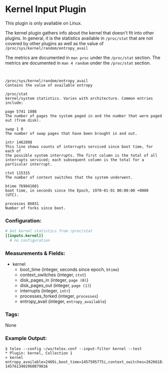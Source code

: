 # Kernel Input Plugin

This plugin is only available on Linux.

The kernel plugin gathers info about the kernel that doesn't fit into other
plugins. In general, it is the statistics available in `/proc/stat` that are
not covered by other plugins as well as the value of `/proc/sys/kernel/random/entropy_avail`

The metrics are documented in `man proc` under the `/proc/stat` section.
The metrics are documented in `man 4 random` under the `/proc/stat` section.

```


/proc/sys/kernel/random/entropy_avail
Contains the value of available entropy

/proc/stat
kernel/system statistics. Varies with architecture. Common entries include:

page 5741 1808
The number of pages the system paged in and the number that were paged out (from disk).

swap 1 0
The number of swap pages that have been brought in and out.

intr 1462898
This line shows counts of interrupts serviced since boot time, for each of
the possible system interrupts. The first column is the total of all
interrupts serviced; each subsequent column is the total for a particular interrupt.

ctxt 115315
The number of context switches that the system underwent.

btime 769041601
boot time, in seconds since the Epoch, 1970-01-01 00:00:00 +0000 (UTC).

processes 86031
Number of forks since boot.
```

### Configuration:

```toml
# Get kernel statistics from /proc/stat
[[inputs.kernel]]
  # no configuration
```

### Measurements & Fields:

- kernel
    - boot_time (integer, seconds since epoch, `btime`)
    - context_switches (integer, `ctxt`)
    - disk_pages_in (integer, `page (0)`)
    - disk_pages_out (integer, `page (1)`)
    - interrupts (integer, `intr`)
    - processes_forked (integer, `processes`)
    - entropy_avail (integer, `entropy_available`)

### Tags:

None

### Example Output:

```
$ telex --config ~/ws/telex.conf --input-filter kernel --test
* Plugin: kernel, Collection 1
> kernel entropy_available=2469i,boot_time=1457505775i,context_switches=2626618i,disk_pages_in=5741i,disk_pages_out=1808i,interrupts=1472736i,processes_forked=10673i 1457613402960879816
```
